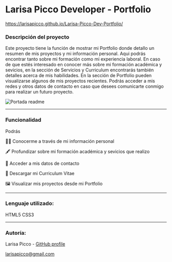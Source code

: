 # Larisa Picco Developer - Portfolio

https://larisapicco.github.io/Larisa-Picco-Dev-Portfolio/

<h3>Descripción del proyecto</h3>

Este proyecto tiene la función de mostrar mi Portfolio donde detallo un resumen de mis proyectos y mi información personal.
Aqui podrás encontrar tanto sobre mi formación como mi experiencia laboral. En caso de que estés interesado en conocer
más sobre mi formación académica y sevicios, en la sección de Servicios y Curriculum encontrarás también detalles acerca de mis habilidades.
En la sección de Portfolio pueden visualizarse algunos de mis proyectos recientes.
Podrás acceder a mis redes y otros datos de contacto en caso que desees comunicarte conmigo para realizar un futuro proyecto.


![Portada readme](https://user-images.githubusercontent.com/120819110/208641386-2702adbe-2fcc-410f-85a4-f6aaf7db9cbd.png)


<hr>
<h3>Funcionalidad</h3>

Podrás

<p>🙋🏻 Conocerme a través de mi información personal</p>
<p>🖋️ Profundizar sobre mi formación académica y sevicios que realizo</p>
<p>📧 Acceder a mis datos de contacto</p>
<p>📑 Descargar mi Curriculum Vitae</p>
<p>🖼️ Visualizar mis proyectos desde mi Portfolio</p>

<hr>
<h3>Lenguaje utilizado:</h3>
HTML5
CSS3

<hr>
<h3>Autoría:</h3>

Larisa Picco - <a href="https://github.com/LarisaPicco">GitHub profile</a>

larisapicco@gmail.com
